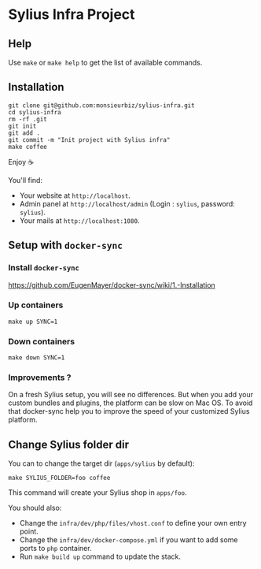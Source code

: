 # Sylius Infra Project

## Help

Use `make` or `make help` to get the list of available commands.

## Installation

```
git clone git@github.com:monsieurbiz/sylius-infra.git
cd sylius-infra
rm -rf .git
git init
git add .
git commit -m "Init project with Sylius infra"
make coffee
```

Enjoy ☕️

You'll find:

- Your website at `http://localhost`.
- Admin panel at `http://localhost/admin` (Login : `sylius`, password: `sylius`).
- Your mails at `http://localhost:1080`.

## Setup with `docker-sync`

### Install `docker-sync`

https://github.com/EugenMayer/docker-sync/wiki/1.-Installation

### Up containers

`make up SYNC=1`

### Down containers

`make down SYNC=1`

### Improvements ?

On a fresh Sylius setup, you will see no differences. But when you add your custom bundles and plugins, the platform can be slow on Mac OS.
To avoid that docker-sync help you to improve the speed of your customized Sylius platform.

## Change Sylius folder dir

You can to change the target dir (`apps/sylius` by default):

```
make SYLIUS_FOLDER=foo coffee
```

This command will create your Sylius shop in `apps/foo`.

You should also:

- Change the `infra/dev/php/files/vhost.conf` to define your own entry point.
- Change the `infra/dev/docker-compose.yml` if you want to add some ports to `php` container.
- Run `make build up` command to update the stack.
